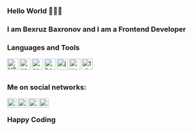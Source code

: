 ### Hello World 👋👋👋

### I am Bexruz Baxronov and I am a Frontend Developer

### Languages and Tools

<img align="left" alt="HTML" width="26px" src = "https://user-images.githubusercontent.com/75378307/116276537-0fff6800-a79e-11eb-9b92-ee12977ba06c.png">
<img align="left" alt="css" width="26px" src = "https://user-images.githubusercontent.com/75378307/116340613-e1fb4180-a7f8-11eb-981c-145b4f4868eb.png">
<img align="left" alt="sass" width="26px" src = "https://user-images.githubusercontent.com/75378307/116278399-e5161380-a79f-11eb-87d8-75315b703b8d.png">
<img align="left" alt="bootstrap" width="26px" src="https://user-images.githubusercontent.com/75378307/116340657-f5a6a800-a7f8-11eb-9a7c-a2823745675e.jpg">
<img align="left" alt="js" width="26px" src="https://user-images.githubusercontent.com/75378307/116279737-530f0a80-a7a1-11eb-87af-020c2ff65b64.png">
<img align="left" alt="vue" width="26px" src="https://user-images.githubusercontent.com/75378307/116279805-67eb9e00-a7a1-11eb-905c-88ce04209990.png">
<img align="left" alt="telwind" width="26px" src="https://user-images.githubusercontent.com/75378307/116340242-48cc2b00-a7f8-11eb-9f1c-574b4a87d75f.png">




<br/>
<br/>

### Me on social networks:

[linkedin]: https://www.linkedin.com/in/bexruz-baxronov-159127202  
[instagram]: https://www.instagram.com/baxronov_b_
[facebook]: https://www.facebook.com/bexruz.baxronov.14
[telegram]: https://t.me/bexruz_baxronov

[<img align="left" alt="codeSTACKr | LinkedIn" width="22px" src="https://camo.githubusercontent.com/b65faae8871ebbdb99790f2644ea7f3c89800b0c/68747470733a2f2f63646e2e6a7364656c6976722e6e65742f6e706d2f73696d706c652d69636f6e734076332f69636f6e732f6c696e6b6564696e2e737667" data-canonical-src="https://cdn.jsdelivr.net/npm/simple-icons@v3/icons/linkedin.svg" style="max-width:100%;">][linkedin]
[<img align="left" alt="codeSTACKr | Instagram" width="22px" src="https://camo.githubusercontent.com/8ea1156d8ac160172cbef7a54a19bad16a73ebe4/68747470733a2f2f63646e2e6a7364656c6976722e6e65742f6e706d2f73696d706c652d69636f6e734076332f69636f6e732f696e7374616772616d2e737667" src="https://cdn.jsdelivr.net/npm/simple-icons@v3/icons/instagram.svg" style="max-width:100%;">][instagram]
[<img align="left" alt="codeSTACKr | Instagram" width="22px"  src="https://cdn.jsdelivr.net/npm/simple-icons@v3/icons/facebook.svg" style="max-width:100%;">][facebook]
[<img align="left" alt="codeSTACKr | Instagram" width="22px"  src="https://cdn.jsdelivr.net/npm/simple-icons@v3/icons/telegram.svg" style="max-width:100%;">][telegram]

<br/>


### Happy Coding
